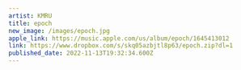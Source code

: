 ```yaml
---
artist: KMRU
title: epoch
new_image: /images/epoch.jpg
apple_link: https://music.apple.com/us/album/epoch/1645413012
link: https://www.dropbox.com/s/skq05azbjtl8p63/epoch.zip?dl=1
published_date: 2022-11-13T19:32:34.600Z
---
```


